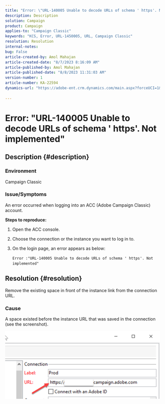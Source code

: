 ```yaml
---
title: "Error: \"URL-140005 Unable to decode URLs of schema ' https'. Not implemented\""
description: Description
solution: Campaign
product: Campaign
applies-to: "Campaign Classic"
keywords: "KCS, Error, URL-1450005, URL, Campaign Classic"
resolution: Resolution
internal-notes: 
bug: False
article-created-by: Amol Mahajan
article-created-date: "8/7/2023 8:16:09 AM"
article-published-by: Amol Mahajan
article-published-date: "8/8/2023 11:31:03 AM"
version-number: 1
article-number: KA-22594
dynamics-url: "https://adobe-ent.crm.dynamics.com/main.aspx?forceUCI=1&pagetype=entityrecord&etn=knowledgearticle&id=8df6b4a6-fa34-ee11-bdf4-6045bd006c82"

---
```

# Error: "URL-140005 Unable to decode URLs of schema ' https'. Not implemented"

## Description {#description}


### <b>Environment</b>

Campaign Classic



### <b>Issue/Symptoms</b>

An error occurred when logging into an ACC (Adobe Campaign Classic) account.



<b>Steps to reproduce:</b>

1. Open the ACC console.


2. Choose the connection or the instance you want to log in to.


3. On the login page, an error appears as below:

    `Error :"URL-140005 Unable to decode URLs of schema ' https'. Not implemented"`



## Resolution {#resolution}


Remove the existing space in front of the instance link from the connection URL.

### <b>Cause</b>

A space existed before the instance URL that was saved in the connection (see the screenshot).

![](assets/9ee7e7a5-fc34-ee11-bdf4-6045bd006c82.png)
